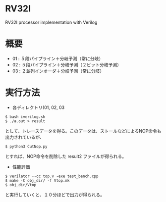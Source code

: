 # RV32I
RV32I processor implementation with Verilog

# 概要
+ 01 : ５段パイプライン＋分岐予測（常に分岐）
+ 02 : ５段パイプライン＋分岐予測（２ビット分岐予測）
+ 03 : ２並列インオーダ＋分岐予測（常に分岐）

# 実行方法
+ 各ディレクトリ(01, 02, 03
```
$ bash iverilog.sh
$ ./a.out > result
```
として、トレースデータを得る。このデータは、ストールなどによるNOP命令も出力されているが、
```
$ python3 CutNop.py 
```
とすれば、NOP命令を削除した result2 ファイルが得られる。

+ 性能評価
```
$ verilator --cc top.v -exe test_bench.cpp
$ make -C obj_dir/ -f Vtop.mk
$ obj_dir/Vtop
```
と実行していくと、１０分ほどで出力が得られる。

